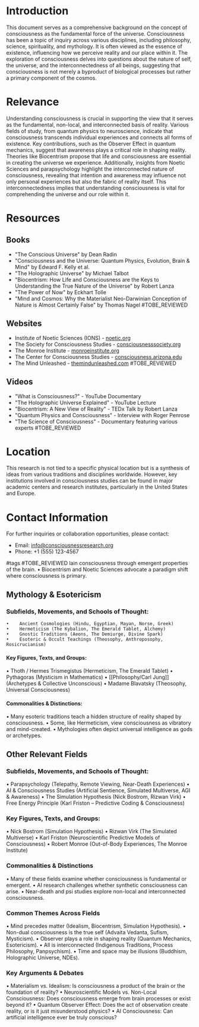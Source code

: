# Introduction
This document serves as a comprehensive background on the concept of consciousness as the fundamental force of the universe. Consciousness has been a topic of inquiry across various disciplines, including philosophy, science, spirituality, and mythology. It is often viewed as the essence of existence, influencing how we perceive reality and our place within it. The exploration of consciousness delves into questions about the nature of self, the universe, and the interconnectedness of all beings, suggesting that consciousness is not merely a byproduct of biological processes but rather a primary component of the cosmos.

# Relevance
Understanding consciousness is crucial in supporting the view that it serves as the fundamental, non-local, and interconnected basis of reality. Various fields of study, from quantum physics to neuroscience, indicate that consciousness transcends individual experiences and connects all forms of existence. Key contributions, such as the Observer Effect in quantum mechanics, suggest that awareness plays a critical role in shaping reality. Theories like Biocentrism propose that life and consciousness are essential in creating the universe we experience. Additionally, insights from Noetic Sciences and parapsychology highlight the interconnected nature of consciousness, revealing that intention and awareness may influence not only personal experiences but also the fabric of reality itself. This interconnectedness implies that understanding consciousness is vital for comprehending the universe and our role within it.

# Resources

## Books
- "The Conscious Universe" by Dean Radin
- "Consciousness and the Universe: Quantum Physics, Evolution, Brain & Mind" by Edward F. Kelly et al.
- "The Holographic Universe" by Michael Talbot
- "Biocentrism: How Life and Consciousness are the Keys to Understanding the True Nature of the Universe" by Robert Lanza
- "The Power of Now" by Eckhart Tolle
- "Mind and Cosmos: Why the Materialist Neo-Darwinian Conception of Nature is Almost Certainly False" by Thomas Nagel #TOBE_REVIEWED

## Websites
- Institute of Noetic Sciences (IONS) - [noetic.org](https://noetic.org)
- The Society for Consciousness Studies - [consciousnesssociety.org](http://www.consciousnesssociety.org)
- The Monroe Institute - [monroeinstitute.org](https://www.monroeinstitute.org)
- The Center for Consciousness Studies - [consciousness.arizona.edu](http://consciousness.arizona.edu)
- The Mind Unleashed - [themindunleashed.com](https://themindunleashed.com) #TOBE_REVIEWED

## Videos
- "What is Consciousness?" - YouTube Documentary
- "The Holographic Universe Explained" - YouTube Lecture
- "Biocentrism: A New View of Reality" - TEDx Talk by Robert Lanza
- "Quantum Physics and Consciousness" - Interview with Roger Penrose
- "The Science of Consciousness" - Documentary featuring various experts #TOBE_REVIEWED

# Location
This research is not tied to a specific physical location but is a synthesis of ideas from various traditions and disciplines worldwide. However, key institutions involved in consciousness studies can be found in major academic centers and research institutes, particularly in the United States and Europe.

# Contact Information
For further inquiries or collaboration opportunities, please contact:
- Email: info@consciousnessresearch.org
- Phone: +1 (555) 123-4567

#tags 
#TOBE_REVIEWED
lain consciousness through emergent properties of the brain.
•    Biocentrism and Noetic Sciences advocate a paradigm shift where consciousness is primary.



## Mythology & Esotericism

### Subfields, Movements, and Schools of Thought:
    •    Ancient Cosmologies (Hindu, Egyptian, Mayan, Norse, Greek)
    •    Hermeticism (The Kybalion, The Emerald Tablet, Alchemy)
    •    Gnostic Traditions (Aeons, The Demiurge, Divine Spark)
    •    Esoteric & Occult Teachings (Theosophy, Anthroposophy, Rosicrucianism)

#### Key Figures, Texts, and Groups:
•    Thoth / Hermes Trismegistus (Hermeticism, The Emerald Tablet)
•    Pythagoras (Mysticism in Mathematics)
•    [[Philosophy/Carl Jung]] (Archetypes & Collective Unconscious)
•    Madame Blavatsky (Theosophy, Universal Consciousness)

#### Commonalities & Distinctions:
•    Many esoteric traditions teach a hidden structure of reality shaped by consciousness.
•    Some, like Hermeticism, view consciousness as vibratory and mind-created.
•    Mythologies often depict universal intelligence as gods or archetypes.

## Other Relevant Fields

### Subfields, Movements, and Schools of Thought:
•    Parapsychology (Telepathy, Remote Viewing, Near-Death Experiences)
•    AI & Consciousness Studies (Artificial Sentience, Simulated Multiverse, AGI & Awareness)
•    The Simulation Hypothesis (Nick Bostrom, Rizwan Virk)
•    Free Energy Principle (Karl Friston – Predictive Coding & Consciousness)

### Key Figures, Texts, and Groups:
•    Nick Bostrom (Simulation Hypothesis)
•    Rizwan Virk (The Simulated Multiverse)
•    Karl Friston (Neuroscientific Predictive Models of Consciousness)
•    Robert Monroe (Out-of-Body Experiences, The Monroe Institute)

### Commonalities & Distinctions
•    Many of these fields examine whether consciousness is fundamental or emergent.
•    AI research challenges whether synthetic consciousness can arise.
•    Near-death and psi studies explore non-local and interconnected consciousness.


### Common Themes Across Fields
 •    Mind precedes matter (Idealism, Biocentrism, Simulation Hypothesis).
 •    Non-dual consciousness is the true self (Advaita Vedanta, Sufism, Mysticism).
 •    Observer plays a role in shaping reality (Quantum Mechanics, Esotericism).
 •    All is interconnected (Indigenous Traditions, Process Philosophy, Panpsychism).
 •    Time and space may be illusions (Buddhism, Holographic Universe, NDEs).

### Key Arguments & Debates
 •    Materialism vs. Idealism: Is consciousness a product of the brain or the foundation of reality?
 •    Neuroscientific Models vs. Non-Local Consciousness: Does consciousness emerge from brain processes or exist beyond it?
 •    Quantum Observer Effect: Does the act of observation create reality, or is it just misunderstood physics?
 •    AI Consciousness: Can artificial intelligence ever be truly conscious?